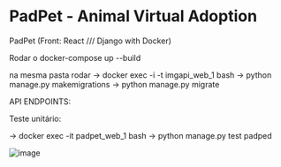 # PadPet - Animal Virtual Adoption
 
PadPet (Front: React /// Django with Docker)

Rodar o 
docker-compose up --build

na mesma pasta rodar 
-> docker exec -i -t imgapi_web_1 bash
-> python manage.py makemigrations
-> python manage.py migrate



API
ENDPOINTS:


Teste unitário:

-> docker exec -it padpet_web_1 bash
-> python manage.py test padped
 



![image](https://user-images.githubusercontent.com/49574770/213442522-479a2aee-5c3f-4913-8004-ed9a5cd08350.png)
